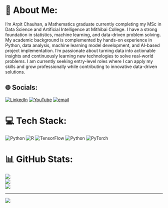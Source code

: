 # 💫 About Me:
I’m Arpit Chauhan, a Mathematics graduate currently completing my MSc in Data Science and Artificial Intelligence at Mithibai College. I have a strong foundation in statistics, machine learning, and data-driven problem solving. My academic background is complemented by hands-on experience in Python, data analysis, machine learning model development, and AI-based project implementation. I’m passionate about turning data into actionable insights and continuously learning new technologies to solve real-world problems. I am currently seeking entry-level roles where I can apply my skills and grow professionally while contributing to innovative data-driven solutions.


## 🌐 Socials:
[![LinkedIn](https://img.shields.io/badge/LinkedIn-%230077B5.svg?logo=linkedin&logoColor=white)](https://linkedin.com/in/https://www.linkedin.com/in/arpittchauhann/) [![YouTube](https://img.shields.io/badge/YouTube-%23FF0000.svg?logo=YouTube&logoColor=white)](https://youtube.com/@DataScience) [![email](https://img.shields.io/badge/Email-D14836?logo=gmail&logoColor=white)](mailto:arpitchauhan2612@gmail.com) 

# 💻 Tech Stack:
![Python](https://img.shields.io/badge/python-3670A0?style=for-the-badge&logo=python&logoColor=ffdd54) ![R](https://img.shields.io/badge/r-%23276DC3.svg?style=for-the-badge&logo=r&logoColor=white) ![TensorFlow](https://img.shields.io/badge/TensorFlow-%23FF6F00.svg?style=for-the-badge&logo=TensorFlow&logoColor=white) ![Python](https://img.shields.io/badge/python-3670A0?style=for-the-badge&logo=python&logoColor=ffdd54) ![PyTorch](https://img.shields.io/badge/PyTorch-%23EE4C2C.svg?style=for-the-badge&logo=PyTorch&logoColor=white)
# 📊 GitHub Stats:
![](https://github-readme-stats.vercel.app/api?username=arpitchauhan2002&theme=dark&hide_border=false&include_all_commits=false&count_private=false)<br/>
![](https://nirzak-streak-stats.vercel.app/?user=arpitchauhan2002&theme=dark&hide_border=false)<br/>
![](https://github-readme-stats.vercel.app/api/top-langs/?username=arpitchauhan2002&theme=dark&hide_border=false&include_all_commits=false&count_private=false&layout=compact)

---
[![](https://visitcount.itsvg.in/api?id=arpitchauhan2002&icon=0&color=0)](https://visitcount.itsvg.in)

<!-- Proudly created with GPRM ( https://gprm.itsvg.in ) -->
